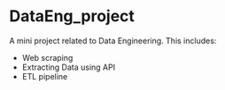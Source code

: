 # DataEng_project
A mini project related to Data Engineering. This includes:
* Web scraping
* Extracting Data using API
* ETL pipeline
